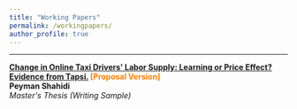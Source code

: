 ```yaml
---
title: "Working Papers"
permalink: /workingpapers/
author_profile: true
---
```


---

<b>[Change in Online Taxi Drivers' Labor Supply: Learning or Price Effect? Evidence from Tapsi.](https://christopherlu.github.io/publications/millimap) <font color="#FF7F00">[Proposal Version]</font> </b><br>
<b>Peyman Shahidi</b><br>
<i> Master's Thesis (Writing Sample) </i>
